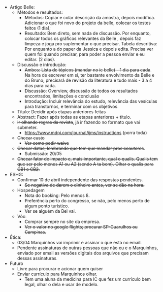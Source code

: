 - Artigo Belle:
	- Métodos e resultados:
		- Métodos: Copiar e colar descrição da amostra, depois modifica.  Adicionar o que foi novo do projeto da belle, colocar os testes feitos (1 dia);
		- Resultado: Bem direto, sem nada de discussão. Por enquanto, colocar todos os gráficos relevantes da Belle , depois faz limpeza e joga pro suplementar o que precisar. Tabela descritiva: Por enquanto a do paper da Jessica e depois edita. Precisa ver quem foi quando precisar, para poder a pessoa enviar e eu editar. (2 dias). 
	- Discussão e introdução:
		- ~~Ambos: Lista de tópicos (mandar no ic belle) - 1 dia para cada~~. Na hora de escrever em si, ter bastante envolvimento da Belle e do Bruno, precisará de revisão da literatura e tudo mais - 3 a 4 dias para cada.
		- Discussão: Overview, discussão de todos os resultados encontrados, limitações e conclusão
		- Introdução: Incluir relevância do estudo, relevância das vesículas para transtornos, e terminar com os objetivos.
	- Título: Decidir após etapas anteriores feitas
	- Abstract: Fazer após todas as etapas anteriores + título.
	- ~~Ir olhando regras da revista~~, já ir fazendo no formato que vai submeter. 
		- https://www.mdpi.com/journal/ijms/instructions (porra toda)
	- ~~Checar custo~~
		- ~~Ver como pedir waive~~
	- ~~Checar datas,  lembrando que tem que mandar pros coautores~~.
		- Submissão: 20/05
	- ~~Checar fator de impacto e, mais importante, qual o qualis. Qualis tem que ser pelo menos A1 ou A2 (sendo A ta bom). Olhar o qualis para CB1 e CB2.~~
- ESHG:
	- ~~Confirmar 10 de abril independente das respostas pendentes.~~
		- ~~Se negativa de darem o dinheiro antes, ver se dão na hora.~~
	- Hospedagem
		- Nota do booking: Pelo menos 8.
		- Preferência perto do congresso, se não, pelo menos perto de algum ponto turístico.
		- Ver se alguém da Bel vai.
	- Vôo: 
		- Comprar sempre no site da empresa.
		- ~~Ver o valor no google flights; procurar SP-Guarulhos ou Campinas.~~
- Ética:
	- 03/04 Marquinhos vai imprimir e assinar o que está no email.
	- Pendente assinaturas de outras pessoas que não eu e o Marquinhos, enviado por email as versões digitais dos arquivos que precisam dessas assinaturas.
- Futuro
	- Livre para procurar e acionar quem quiser
	- Enviar currículo para Marquinhos olhar.
		- Tem uma aluna da medicina para IC que fez um currículo bem legal, olhar o dela e usar de modelo.